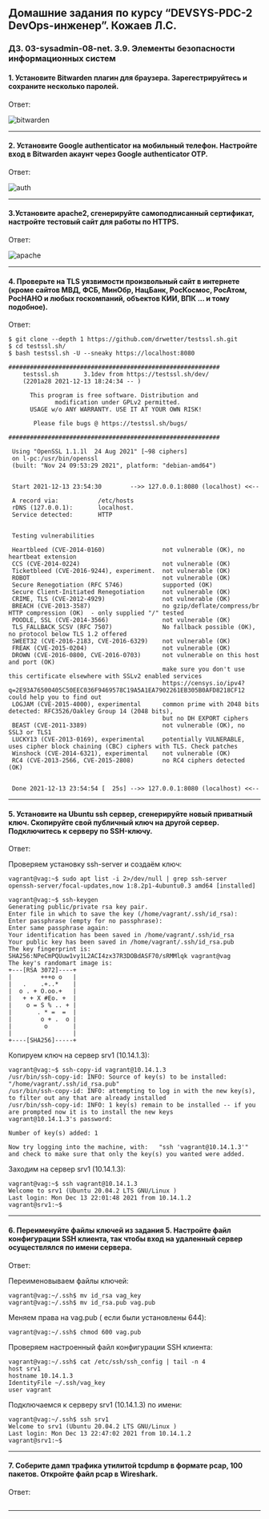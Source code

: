 ## Домашние задания по курсу “DEVSYS-PDC-2 DevOps-инженер”. Кожаев Л.С.
### ДЗ. 03-sysadmin-08-net. 3.9. Элементы безопасности информационных систем

#### 1. Установите Bitwarden плагин для браузера. Зарегестрируйтесь и сохраните несколько паролей.  

Ответ:    

![bitwarden](/03-sysadmin-09-security/bit.jpg "bitwarden")

---

#### 2. Установите Google authenticator на мобильный телефон. Настройте вход в Bitwarden акаунт через Google authenticator OTP.

Ответ:

![auth](/03-sysadmin-09-security/auth.jpg "auth")

---

#### 3.Установите apache2, сгенерируйте самоподписанный сертификат, настройте тестовый сайт для работы по HTTPS.

Ответ:

![apache](/03-sysadmin-09-security/apache2.jpg "apache")

---

#### 4. Проверьте на TLS уязвимости произвольный сайт в интернете (кроме сайтов МВД, ФСБ, МинОбр, НацБанк, РосКосмос, РосАтом, РосНАНО и любых госкомпаний, объектов КИИ, ВПК ... и тому подобное).

Ответ:

```
$ git clone --depth 1 https://github.com/drwetter/testssl.sh.git
$ cd testssl.sh/
$ bash testssl.sh -U --sneaky https://localhost:8080

###########################################################
    testssl.sh       3.1dev from https://testssl.sh/dev/
    (2201a28 2021-12-13 18:24:34 -- )

      This program is free software. Distribution and
             modification under GPLv2 permitted.
      USAGE w/o ANY WARRANTY. USE IT AT YOUR OWN RISK!

       Please file bugs @ https://testssl.sh/bugs/

###########################################################

 Using "OpenSSL 1.1.1l  24 Aug 2021" [~98 ciphers]
 on l-pc:/usr/bin/openssl
 (built: "Nov 24 09:53:29 2021", platform: "debian-amd64")


 Start 2021-12-13 23:54:30        -->> 127.0.0.1:8080 (localhost) <<--

 A record via:           /etc/hosts 
 rDNS (127.0.0.1):       localhost.
 Service detected:       HTTP


 Testing vulnerabilities 

 Heartbleed (CVE-2014-0160)                not vulnerable (OK), no heartbeat extension
 CCS (CVE-2014-0224)                       not vulnerable (OK)
 Ticketbleed (CVE-2016-9244), experiment.  not vulnerable (OK)
 ROBOT                                     not vulnerable (OK)
 Secure Renegotiation (RFC 5746)           supported (OK)
 Secure Client-Initiated Renegotiation     not vulnerable (OK)
 CRIME, TLS (CVE-2012-4929)                not vulnerable (OK)
 BREACH (CVE-2013-3587)                    no gzip/deflate/compress/br HTTP compression (OK)  - only supplied "/" tested
 POODLE, SSL (CVE-2014-3566)               not vulnerable (OK)
 TLS_FALLBACK_SCSV (RFC 7507)              No fallback possible (OK), no protocol below TLS 1.2 offered
 SWEET32 (CVE-2016-2183, CVE-2016-6329)    not vulnerable (OK)
 FREAK (CVE-2015-0204)                     not vulnerable (OK)
 DROWN (CVE-2016-0800, CVE-2016-0703)      not vulnerable on this host and port (OK)
                                           make sure you don't use this certificate elsewhere with SSLv2 enabled services
                                           https://censys.io/ipv4?q=2E93A76500405C50EEC036F9469578C19A5A1EA7902261EB305B0AFD8218CF12 could help you to find out
 LOGJAM (CVE-2015-4000), experimental      common prime with 2048 bits detected: RFC3526/Oakley Group 14 (2048 bits),
                                           but no DH EXPORT ciphers
 BEAST (CVE-2011-3389)                     not vulnerable (OK), no SSL3 or TLS1
 LUCKY13 (CVE-2013-0169), experimental     potentially VULNERABLE, uses cipher block chaining (CBC) ciphers with TLS. Check patches
 Winshock (CVE-2014-6321), experimental    not vulnerable (OK)
 RC4 (CVE-2013-2566, CVE-2015-2808)        no RC4 ciphers detected (OK)


 Done 2021-12-13 23:54:54 [  25s] -->> 127.0.0.1:8080 (localhost) <<--

```
___

#### 5. Установите на Ubuntu ssh сервер, сгенерируйте новый приватный ключ. Скопируйте свой публичный ключ на другой сервер. Подключитесь к серверу по SSH-ключу.

Ответ:

Проверяем установку ssh-server и создаём ключ:  

```
vagrant@vag:~$ sudo apt list -i 2>/dev/null | grep ssh-server
openssh-server/focal-updates,now 1:8.2p1-4ubuntu0.3 amd64 [installed]

vagrant@vag:~$ ssh-keygen
Generating public/private rsa key pair.
Enter file in which to save the key (/home/vagrant/.ssh/id_rsa): 
Enter passphrase (empty for no passphrase): 
Enter same passphrase again: 
Your identification has been saved in /home/vagrant/.ssh/id_rsa
Your public key has been saved in /home/vagrant/.ssh/id_rsa.pub
The key fingerprint is:
SHA256:NPeCmPQUuw1vy1L2ACI4zx37R3DOBdASF70/sRMMlqk vagrant@vag
The key's randomart image is:
+---[RSA 3072]----+
|        +++o o   |
|   .    .+..*    |
|  o . + O.oo.+   |
|   + + X #Eo. +  |
|    o = S % .. + |
|       . * =  =  |
|        o + .  o |
|         o       |
|                 |
+----[SHA256]-----+

```
Копируем ключ на сервер srv1 (10.14.1.3):    

```
vagrant@vag:~$ ssh-copy-id vagrant@10.14.1.3
/usr/bin/ssh-copy-id: INFO: Source of key(s) to be installed: "/home/vagrant/.ssh/id_rsa.pub"
/usr/bin/ssh-copy-id: INFO: attempting to log in with the new key(s), to filter out any that are already installed
/usr/bin/ssh-copy-id: INFO: 1 key(s) remain to be installed -- if you are prompted now it is to install the new keys
vagrant@10.14.1.3's password: 

Number of key(s) added: 1

Now try logging into the machine, with:   "ssh 'vagrant@10.14.1.3'"
and check to make sure that only the key(s) you wanted were added.

```
Заходим на сервер srv1 (10.14.1.3): 

```
vagrant@vag:~$ ssh vagrant@10.14.1.3
Welcome to srv1 (Ubuntu 20.04.2 LTS GNU/Linux )
Last login: Mon Dec 13 22:01:48 2021 from 10.14.1.2
vagrant@srv1:~$ 

```
---

#### 6. Переименуйте файлы ключей из задания 5. Настройте файл конфигурации SSH клиента, так чтобы вход на удаленный сервер осуществлялся по имени сервера.

Ответ:

Переименовываем файлы ключей:       

```
vagrant@vag:~/.ssh$ mv id_rsa vag_key
vagrant@vag:~/.ssh$ mv id_rsa.pub vag.pub

```
Меняем права на vag.pub ( если были установлены 644): 

```
vagrant@vag:~/.ssh$ chmod 600 vag.pub

```
Проверяем настроенный файл конфигурации SSH клиента:  

```
vagrant@vag:~/.ssh$ cat /etc/ssh/ssh_config | tail -n 4
host srv1
hostname 10.14.1.3
IdentityFile ~/.ssh/vag_key
user vagrant

```
Подключаемся к серверу srv1 (10.14.1.3) по имени:    

```
vagrant@vag:~/.ssh$ ssh srv1
Welcome to srv1 (Ubuntu 20.04.2 LTS GNU/Linux )
Last login: Mon Dec 13 22:47:02 2021 from 10.14.1.2
vagrant@srv1:~$ 

```
---

#### 7. Соберите дамп трафика утилитой tcpdump в формате pcap, 100 пакетов. Откройте файл pcap в Wireshark.

Ответ:

```

```

---
